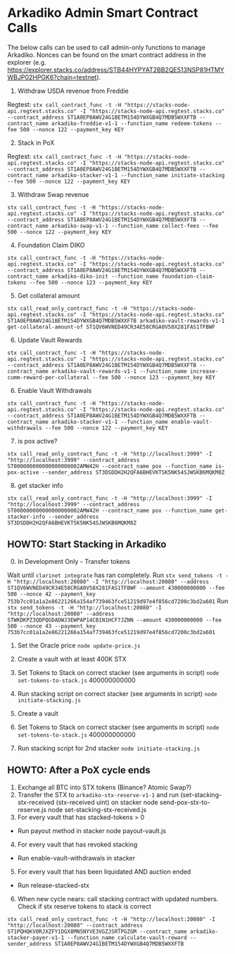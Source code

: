 # Arkadiko Admin Smart Contract Calls

The below calls can be used to call admin-only functions to manage Arkadiko. Nonces can be found on the smart contract address in the explorer (e.g. https://explorer.stacks.co/address/STB44HYPYAT2BB2QE513NSP81HTMYWBJP02HPGK6?chain=testnet).

1. Withdraw USDA revenue from Freddie

Regtest:
`stx call_contract_func -t -H "https://stacks-node-api.regtest.stacks.co" -I "https://stacks-node-api.regtest.stacks.co" --contract_address ST1A0EP8AWV24G1BETM154DYWXGB4Q7MDB5WXXFTB --contract_name arkadiko-freddie-v1-1 --function_name redeem-tokens --fee 500 --nonce 122 --payment_key KEY`

2. Stack in PoX

Regtest:
`stx call_contract_func -t -H "https://stacks-node-api.regtest.stacks.co" -I "https://stacks-node-api.regtest.stacks.co" --contract_address ST1A0EP8AWV24G1BETM154DYWXGB4Q7MDB5WXXFTB --contract_name arkadiko-stacker-v1-1 --function_name initiate-stacking --fee 500 --nonce 122 --payment_key KEY`

3. Withdraw Swap revenue

`stx call_contract_func -t -H "https://stacks-node-api.regtest.stacks.co" -I "https://stacks-node-api.regtest.stacks.co" --contract_address ST1A0EP8AWV24G1BETM154DYWXGB4Q7MDB5WXXFTB --contract_name arkadiko-swap-v1-1 --function_name collect-fees --fee 500 --nonce 122 --payment_key KEY`

4. Foundation Claim DIKO

`stx call_contract_func -t -H "https://stacks-node-api.regtest.stacks.co" -I "https://stacks-node-api.regtest.stacks.co" --contract_address ST1A0EP8AWV24G1BETM154DYWXGB4Q7MDB5WXXFTB --contract_name arkadiko-diko-init --function_name foundation-claim-tokens --fee 500 --nonce 123 --payment_key KEY`

5. Get collateral amount

`stx call_read_only_contract_func -t -H "https://stacks-node-api.regtest.stacks.co" -I "https://stacks-node-api.regtest.stacks.co" ST1A0EP8AWV24G1BETM154DYWXGB4Q7MDB5WXXFTB arkadiko-vault-rewards-v1-1 get-collateral-amount-of ST1QV6WVNED49CR34E58CRGA0V58X281FAS1TFBWF`

6. Update Vault Rewards

`stx call_contract_func -t -H "https://stacks-node-api.regtest.stacks.co" -I "https://stacks-node-api.regtest.stacks.co" --contract_address ST1A0EP8AWV24G1BETM154DYWXGB4Q7MDB5WXXFTB --contract_name arkadiko-vault-rewards-v1-1 --function_name increase-cumm-reward-per-collateral --fee 500 --nonce 123 --payment_key KEY`

6. Enable Vault Withdrawals

`stx call_contract_func -t -H "https://stacks-node-api.regtest.stacks.co" -I "https://stacks-node-api.regtest.stacks.co" --contract_address ST1A0EP8AWV24G1BETM154DYWXGB4Q7MDB5WXXFTB --contract_name arkadiko-stacker-v1-1 --function_name enable-vault-withdrawals --fee 500 --nonce 122 --payment_key KEY`

7. is pox active?

`stx call_read_only_contract_func -t -H "http://localhost:3999" -I "http://localhost:3999" --contract_address ST000000000000000000002AMW42H --contract_name pox --function_name is-pox-active --sender_address ST3DSDDH2H2QFA6BHEVKTSK5NK54SJWSKB6MQKM8Z`

8. get stacker info

`stx call_read_only_contract_func -t -H "http://localhost:3999" -I "http://localhost:3999" --contract_address ST000000000000000000002AMW42H --contract_name pox --function_name get-stacker-info --sender_address ST3DSDDH2H2QFA6BHEVKTSK5NK54SJWSKB6MQKM8Z`

## HOWTO: Start Stacking in Arkadiko

0. In Development Only - Transfer tokens

Wait until `clarinet integrate` has ran completely.
Run `stx send_tokens -t -H "http://localhost:20080" -I "http://localhost:20080" --address ST1QV6WVNED49CR34E58CRGA0V58X281FAS1TFBWF --amount 430000000000 --fee 500 --nonce 42 --payment_key 753b7cc01a1a2e86221266a154af739463fce51219d97e4f856cd7200c3bd2a601`
Run `stx send_tokens -t -H "http://localhost:20080" -I "http://localhost:20080" --address STWKDKPZ3QDPQGDADWJ3EWPAP14CB1N1HCF7JZNN --amount 430000000000 --fee 500 --nonce 43 --payment_key 753b7cc01a1a2e86221266a154af739463fce51219d97e4f856cd7200c3bd2a601`

1. Set the Oracle price
`node update-price.js`

2. Create a vault with at least 400K STX

3. Set Tokens to Stack on correct stacker (see arguments in script)
`node set-tokens-to-stack.js`
400000000000

4. Run stacking script on correct stacker (see arguments in script)
`node initiate-stacking.js`

5. Create a vault

6. Set Tokens to Stack on correct stacker (see arguments in script)
`node set-tokens-to-stack.js`
400000000000

7. Run stacking script for 2nd stacker
`node initiate-stacking.js`

## HOWTO: After a PoX cycle ends

1. Exchange all BTC into STX tokens (Binance? Atomic Swap?)
2. Transfer the STX to `arkadiko-stx-reserve-v1-1` and run (set-stacking-stx-received (stx-received uint) on stacker
  node send-pox-stx-to-reserve.js
  node set-stacking-stx-received.js
3. For every vault that has stacked-tokens > 0
  - Run payout method in stacker
  node payout-vault.js
4. For every vault that has revoked stacking
  - Run enable-vault-withdrawals in stacker
5. For every vault that has been liquidated AND auction ended
  - Run release-stacked-stx
6. When new cycle nears: call stacking contract with updated numbers. Check if stx reserve tokens to stack is correct

`stx call_read_only_contract_func -t -H "http://localhost:20080" -I "http://localhost:20080" --contract_address ST1PQHQKV0RJXZFY1DGX8MNSNYVE3VGZJSRTPGZGM --contract_name arkadiko-stacker-payer-v1-1 --function_name calculate-vault-reward --sender_address ST1A0EP8AWV24G1BETM154DYWXGB4Q7MDB5WXXFTB`
